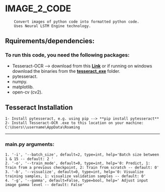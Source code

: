 # IMAGE_2_CODE
        Convert images of python code into formatted python code.
        Uses Neural LSTM Engine technology.

## Rquirements/dependencies: 
### To run this code, you need the following packages:
* Tesseract-OCR --> download from this [**Link**](https://tesseract-ocr.github.io/tessdoc/4.0-with-LSTM.html#400-alpha-for-windows) or if running on windows download the binaries from the [**tesseract_exe**](https://github.com/mhamdan91/IMAGE_2_CODE/tree/master/tesseract_exe) folder.
* pytesseract.
* numpy.
* matplotlib.
* open-cv (cv2).

## Tesseract Installation
    1- Install pytesseract, e.g. using pip --> **pip install pytesseract**
    2- Install Tesseract-OCR .exe to this location on your machine: C:\Users\\username\AppData\Roaming 
------------------------------------

### main.py arguments:
    1. '-i', '--batch_size', default=2, type=int, help='Batch size between 1 & 15 -- default: 2 '
    2. '-o', '--train_mode', default=0, type=int, help='0: Predict, 1: Train from a previous checkpoint, 2: Train from scratch -- default: 0'
    3. '-b', '--visualize', default=0, type=int, help='0: Visualize training samples, 1: visualize validation samples -- default: 0'
    4. '-g', '--gamma', default=False, type=bool, help=' Adjust input image gamma level -- default: False'
